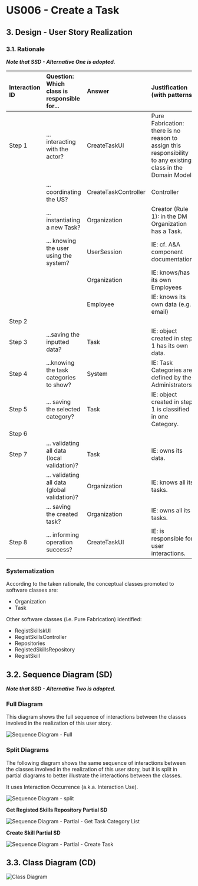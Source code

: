 # US006 - Create a Task 

## 3. Design - User Story Realization 

### 3.1. Rationale

_**Note that SSD - Alternative One is adopted.**_

| Interaction ID | Question: Which class is responsible for...                     | Answer               | Justification (with patterns)                                                                                      |
|:---------------|:----------------------------------------------------------------|:---------------------|:-------------------------------------------------------------------------------------------------------------------|
| Step 1  		  | 	... interacting with the actor?                             | CreateTaskUI         | Pure Fabrication: there is no reason to assign this responsibility to any existing class in the Domain Model.      |
| 			  	  | 	... coordinating the US?                                    | CreateTaskController | Controller                                                                                                         |
| 			  	  | 	... instantiating a new Task?                               | Organization         | Creator (Rule 1): in the DM Organization has a Task.                                                               |
| 			  	  | ... knowing the user using the system?                          | UserSession          | IE: cf. A&A component documentation.                                                                               |
| 			  	  | 							                                    | Organization         | IE: knows/has its own Employees                                                                                    |
| 			  	  | 							                                    | Employee             | IE: knows its own data (e.g. email)                                                                                |
| Step 2  		  | 							                                    |                      |                                                                                                                    |
| Step 3  		  | 	...saving the inputted data?                                | Task                 | IE: object created in step 1 has its own data.                                                                     |
| Step 4  		  | 	...knowing the task categories to show?                     | System               | IE: Task Categories are defined by the Administrators.                                                             |
| Step 5  		  | 	... saving the selected category?                           | Task                 | IE: object created in step 1 is classified in one Category.                                                        |
| Step 6  		  | 							                                    |                      |                                                                                                                    |
| Step 7  		  | 	... validating all data (local validation)?                 | Task                 | IE: owns its data.                                                                                                 | 
| 			  	  | 	... validating all data (global validation)?                | Organization         | IE: knows all its tasks.                                                                                           | 
| 			  	  | 	... saving the created task?                                | Organization         | IE: owns all its tasks.                                                                                            | 
| Step 8  		  | 	... informing operation success?                            | CreateTaskUI         | IE: is responsible for user interactions.                                                                          | 

### Systematization ##

According to the taken rationale, the conceptual classes promoted to software classes are: 

* Organization
* Task

Other software classes (i.e. Pure Fabrication) identified: 

* RegistSkillskUI  
* RegistSkillsController
* Repositories
* RegistedSkillsRepository
* RegistSkill

## 3.2. Sequence Diagram (SD)

_**Note that SSD - Alternative Two is adopted.**_

### Full Diagram

This diagram shows the full sequence of interactions between the classes involved in the realization of this user story.

![Sequence Diagram - Full](svg/us001-sequence-diagram-full.svg)

### Split Diagrams

The following diagram shows the same sequence of interactions between the classes involved in the realization of this user story, but it is split in partial diagrams to better illustrate the interactions between the classes.

It uses Interaction Occurrence (a.k.a. Interaction Use).

![Sequence Diagram - split](svg/us001-sequence-diagram-split.svg)

**Get Registed Skills Repository Partial SD**

![Sequence Diagram - Partial - Get Task Category List](svg/us001-sequence-diagram-partial-get-skills-repository.svg)

**Create Skill Partial SD**

![Sequence Diagram - Partial - Create Task](svg/us001-sequence-diagram-partial-create-skill.svg)

## 3.3. Class Diagram (CD)

![Class Diagram](svg/us001-class-diagram.svg)
